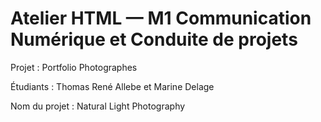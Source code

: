 # Atelier HTML — M1 Communication Numérique et Conduite de projets

Projet : Portfolio Photographes

Étudiants : Thomas René Allebe et Marine Delage

Nom du projet : Natural Light Photography 



